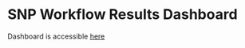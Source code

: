 # SNP Workflow Results Dashboard
Dashboard is accessible [here](https://snp-wf-dashboard.onrender.com)
